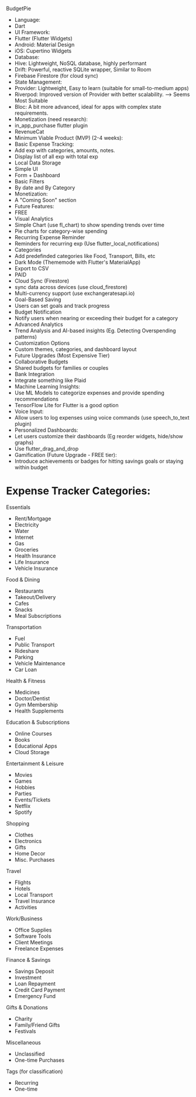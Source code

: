 BudgetPie

- Language:
- Dart
- UI Framework:
- Flutter (Flutter Widgets)
- Android: Material Design
- iOS: Cupertino Widgets
- Database:
- Hive: Lightweight, NoSQL database, highly performant
- Drift: Powerful, reactive SQLite wrapper, Similar to Room
- Firebase Firestore (for cloud sync)
- State Management:
- Provider: Lightweight, Easy to learn (suitable for small-to-medium apps)
- Riverpod: Improved version of Provider with better scalability. --> Seems Most Suitable
- Bloc: A bit more advanced, ideal for apps with complex state requirements.
- Monetization (need research):
- in_app_purchase flutter plugin
- RevenueCat
- Minimum Viable Product (MVP) (2-4 weeks):
- Basic Expense Tracking:
- Add exp with categories, amounts, notes.
- Display list of all exp with total exp
- Local Data Storage
- Simple UI
- Form + Dashboard
- Basic Filters
- By date and By Category
- Monetization:
- A "Coming Soon" section
- Future Features:
- FREE
- Visual Analytics
- Simple Chart (use fl_chart) to show spending trends over time
- Pie charts for category-wise spending
- Recurring Expense Reminder
- Reminders for recurring exp (Use flutter_local_notifications)
- Categories
- Add predefinded categories like Food, Transport, Bills, etc
- Dark Mode (Thememode with Flutter's MaterialApp)
- Export to CSV
- PAID
- Cloud Sync (Firestore)
- sync data across devices (use cloud_firestore)
- Multi-currency support (use exchangeratesapi.io)
- Goal-Based Saving
- Users can set goals and track progress
- Budget Notification
- Notify users when nearing or exceeding their budget for a category
- Advanced Analytics
- Trend Analysis and AI-based insights (Eg. Detecting Overspending patterns)
- Customization Options
- Custom themes, categories, and dashboard layout
- Future Upgrades (Most Expensive Tier)
- Collaborative Budgets
- Shared budgets for families or couples
- Bank Integration
- Integrate something like Plaid
- Machine Learning Insights:
- Use ML Models to categorize expenses and provide spending recommendations
- TensorFlow Lite for Flutter is a good option
- Voice Input:
- Allow users to log expenses using voice commands (use speech_to_text plugin)
- Personalized Dashboards:
- Let users customize their dashboards (Eg reorder widgets, hide/show graphs)
- Use flutter_drag_and_drop
- Gamification (Future Upgrade - FREE tier):
- Introduce achievements or badges for hitting savings goals or staying within budget

# Expense Tracker Categories:

Essentials

- Rent/Mortgage
- Electricity
- Water
- Internet
- Gas
- Groceries
- Health Insurance
- Life Insurance
- Vehicle Insurance

Food & Dining

- Restaurants
- Takeout/Delivery
- Cafes
- Snacks
- Meal Subscriptions

Transportation

- Fuel
- Public Transport
- Rideshare
- Parking
- Vehicle Maintenance
- Car Loan

Health & Fitness

- Medicines
- Doctor/Dentist
- Gym Membership
- Health Supplements

Education & Subscriptions

- Online Courses
- Books
- Educational Apps
- Cloud Storage

Entertainment & Leisure

- Movies
- Games
- Hobbies
- Parties
- Events/Tickets
- Netflix
- Spotify

Shopping

- Clothes
- Electronics
- Gifts
- Home Decor
- Misc. Purchases

Travel

- Flights
- Hotels
- Local Transport
- Travel Insurance
- Activities

Work/Business

- Office Supplies
- Software Tools
- Client Meetings
- Freelance Expenses

Finance & Savings

- Savings Deposit
- Investment
- Loan Repayment
- Credit Card Payment
- Emergency Fund

Gifts & Donations

- Charity
- Family/Friend Gifts
- Festivals

Miscellaneous

- Unclassified
- One-time Purchases

Tags (for classification)

- Recurring
- One-time
